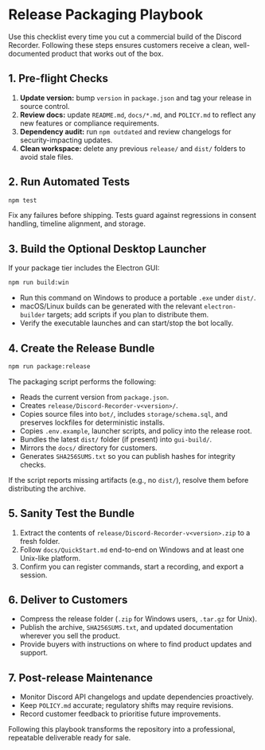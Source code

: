 # Release Packaging Playbook

Use this checklist every time you cut a commercial build of the Discord Recorder. Following these steps ensures customers receive a clean, well-documented product that works out of the box.

## 1. Pre-flight Checks

1. **Update version:** bump `version` in `package.json` and tag your release in source control.
2. **Review docs:** update `README.md`, `docs/*.md`, and `POLICY.md` to reflect any new features or compliance requirements.
3. **Dependency audit:** run `npm outdated` and review changelogs for security-impacting updates.
4. **Clean workspace:** delete any previous `release/` and `dist/` folders to avoid stale files.

## 2. Run Automated Tests

```bash
npm test
```

Fix any failures before shipping. Tests guard against regressions in consent handling, timeline alignment, and storage.

## 3. Build the Optional Desktop Launcher

If your package tier includes the Electron GUI:

```bash
npm run build:win
```

- Run this command on Windows to produce a portable `.exe` under `dist/`.
- macOS/Linux builds can be generated with the relevant `electron-builder` targets; add scripts if you plan to distribute them.
- Verify the executable launches and can start/stop the bot locally.

## 4. Create the Release Bundle

```bash
npm run package:release
```

The packaging script performs the following:

- Reads the current version from `package.json`.
- Creates `release/Discord-Recorder-v<version>/`.
- Copies source files into `bot/`, includes `storage/schema.sql`, and preserves lockfiles for deterministic installs.
- Copies `.env.example`, launcher scripts, and policy into the release root.
- Bundles the latest `dist/` folder (if present) into `gui-build/`.
- Mirrors the `docs/` directory for customers.
- Generates `SHA256SUMS.txt` so you can publish hashes for integrity checks.

If the script reports missing artifacts (e.g., no `dist/`), resolve them before distributing the archive.

## 5. Sanity Test the Bundle

1. Extract the contents of `release/Discord-Recorder-v<version>.zip` to a fresh folder.
2. Follow `docs/QuickStart.md` end-to-end on Windows and at least one Unix-like platform.
3. Confirm you can register commands, start a recording, and export a session.

## 6. Deliver to Customers

- Compress the release folder (`.zip` for Windows users, `.tar.gz` for Unix).
- Publish the archive, `SHA256SUMS.txt`, and updated documentation wherever you sell the product.
- Provide buyers with instructions on where to find product updates and support.

## 7. Post-release Maintenance

- Monitor Discord API changelogs and update dependencies proactively.
- Keep `POLICY.md` accurate; regulatory shifts may require revisions.
- Record customer feedback to prioritise future improvements.

Following this playbook transforms the repository into a professional, repeatable deliverable ready for sale.
